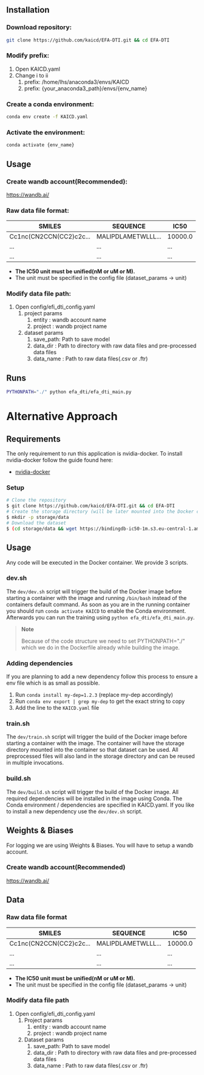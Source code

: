 ## Installation

### Download repository:
```sh
git clone https://github.com/kaicd/EFA-DTI.git && cd EFA-DTI
```

### Modify prefix:
1. Open KAICD.yaml
2. Change i to ii
   1. prefix: /home/lhs/anaconda3/envs/KAICD
   2. prefix: {your_anaconda3_path}/envs/{env_name}

### Create a conda environment:
```sh
conda env create -f KAICD.yaml
```

### Activate the environment:
```sh
conda activate {env_name}
```

## Usage

### Create wandb account(Recommended):
https://wandb.ai/

### Raw data file format:
|**SMILES**|**SEQUENCE**|**IC50**|
|---|---|---|
|Cc1nc(CN2CCN(CC2)c2c...|MALIPDLAMETWLLL...|10000.0|
|...|...|...|
|...|...|...|
- **The IC50 unit must be unified(nM or uM or M).**
- The unit must be specified in the config file (dataset_params -> unit)

### Modify data file path:
1. Open config/efi_dti_config.yaml
   1. project params
      1. entity : wandb account name
      2. project : wandb project name
   2. dataset params
      1. save_path: Path to save model
      2. data_dir : Path to directory with raw data files and pre-processed data files
      3. data_name : Path to raw data files(.csv or .ftr)


## Runs
```sh
PYTHONPATH="./" python efa_dti/efa_dti_main.py
```

# Alternative Approach

## Requirements

The only requirement to run this application is nvidia-docker. To install nvidia-docker
follow the guide found here:

- [nvidia-docker](https://docs.nvidia.com/datacenter/cloud-native/container-toolkit/install-guide.html)

### Setup

```sh
# Clone the repository
$ git clone https://github.com/kaicd/EFA-DTI.git && cd EFA-DTI
# Create the storage directory (will be later mounted into the Docker container)
$ mkdir -p storage/data
# Download the dataset
$ (cd storage/data && wget https://bindingdb-ic50-1m.s3.eu-central-1.amazonaws.com/BindingDB_IC50_filtering.ftr)
```

## Usage

Any code will be executed in the Docker container. We provide 3 scripts.

### dev.sh

The `dev/dev.sh` script will trigger the build of the Docker image before starting
a container with the image and running `/bin/bash` instead of the containers default
command. As soon as you are in the running container you should run
`conda activate KAICD` to enable the Conda environment. Afterwards you can run the
training using `python efa_dti/efa_dti_main.py`.

> **Note**
>
> Because of the code structure we need to set PYTHONPATH="./" which we do in the
> Dockerfile already while building the image.

### Adding dependencies

If you are planning to add a new dependency follow this process to ensure a env file
which is as small as possible.

1. Run `conda install my-dep=1.2.3` (replace my-dep accordingly)
2. Run `conda env export | grep my-dep` to get the exact string to copy
3. Add the line to the `KAICD.yaml` file

### train.sh

The `dev/train.sh` script will trigger the build of the Docker image before starting
a container with the image. The container will have the storage directory mounted into
the container so that dataset can be used. All preprocessed files will also land in
the storage directory and can be reused in multiple invocations.

### build.sh

The `dev/build.sh` script will trigger the build of the Docker image. All required
dependencies will be installed in the image using Conda. The Conda environment /
dependencies are specified in KAICD.yaml. If you like to install a new dependency use
the `dev/dev.sh` script.

## Weights & Biases

For logging we are using Weights & Biases. You will have to setup a wandb account.

### Create wandb account(Recommended)

https://wandb.ai/

## Data

### Raw data file format

|**SMILES**|**SEQUENCE**|**IC50**|
|---|---|---|
|Cc1nc(CN2CCN(CC2)c2c...|MALIPDLAMETWLLL...|10000.0|
|...|...|...|
|...|...|...|

- **The IC50 unit must be unified(nM or uM or M).**
- The unit must be specified in the config file (dataset_params -> unit)

### Modify data file path

1. Open config/efi_dti_config.yaml
   1. Project params
      1. entity : wandb account name
      2. project : wandb project name
   2. Dataset params
      1. save_path: Path to save model
      2. data_dir : Path to directory with raw data files and pre-processed data files
      3. data_name : Path to raw data files(.csv or .ftr)
